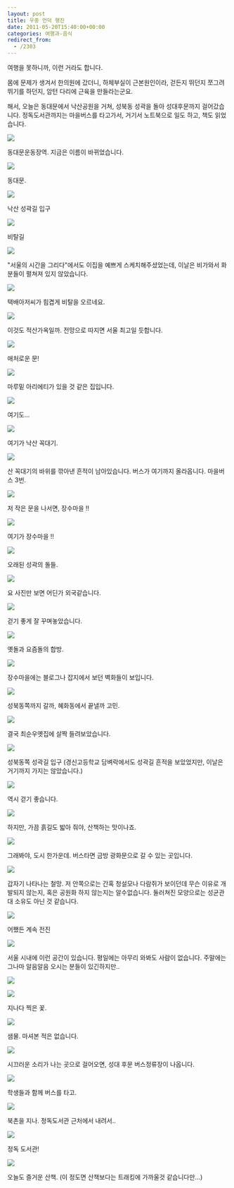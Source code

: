 ```yaml
---
layout: post
title: 우중 언덕 행진
date: 2011-05-20T15:40:00+00:00
categories: 여행과-음식
redirect_from:
  - /2303
---
```


여행을 못하니까, 이런 거라도 합니다.

몸에 문제가 생겨서 한의원에 갔더니, 하체부실이 근본원인이라, 걷든지 뛰던지 쪼그려뛰기를 하던지, 암턴 다리에 근육을 만들라는군요.

해서, 오늘은 동대문에서 낙산공원을 거쳐, 성북동 성곽을 돌아 성대후문까지 걸어갔습니다. 정독도서관까지는 마을버스를 타고가서, 거기서 노트북으로 일도 하고, 책도 읽었습니다.

![ ](/assets/media/uploads_1_cfile8.uf.1644A0504DD687891450A2.jpg)

동대문운동장역. 지금은 이름이 바뀌었습니다.

![ ](/assets/media/uploads_1_cfile3.uf.1744A0504DD6879A1625E8.jpg)

동대문.

 

![ ](/assets/media/uploads_1_cfile1.uf.1344A0504DD6879F177662.jpg)

낙산 성곽길 입구

 

 

![ ](/assets/media/uploads_1_cfile25.uf.1944A0504DD687AB1962AD.jpg)

비탈길

![ ](/assets/media/uploads_1_cfile28.uf.11329F564DD688951439A7.jpg)

"서울의 시간을 그리다"에서도 이집을 예쁘게 스케치해주셨었는데, 이날은 비가와서 화분들이 펼쳐져 있지 않았습니다.

![ ](/assets/media/uploads_1_cfile1.uf.15329F564DD688A0150587.jpg)

택배아저씨가 힘겹게 비탈을 오르네요.

![ ](/assets/media/uploads_1_cfile25.uf.12329F564DD688A61691E2.jpg)

이것도 적산가옥일까. 전망으로 따지면 서울 최고일 듯합니다.

![ ](/assets/media/uploads_1_cfile27.uf.18329F564DD688AE17FED8.jpg)

애처로운 문!

![ ](/assets/media/uploads_1_cfile26.uf.16329F564DD688C51940F4.jpg)

마루밑 아리에티가 있을 것 같은 집입니다.

![ ](/assets/media/uploads_1_cfile30.uf.18329F564DD688C91A783C.jpg)

여기도...

![ ](/assets/media/uploads_1_cfile26.uf.13329F564DD688D21B8663.jpg)

여기가 낙산 꼭대기.

![ ](/assets/media/uploads_1_cfile6.uf.14329F564DD688DE1DF82D.jpg)

산 꼭대기의 바위를 깎아낸 흔적이 남아있습니다. 버스가 여기까지 올라옵니다. 마을버스 3번.

![ ](/assets/media/uploads_1_cfile7.uf.11329F564DD688E61E516D.jpg)

저 작은 문을 나서면, 장수마을 !!

![ ](/assets/media/uploads_1_cfile26.uf.17329F564DD688EE1FFA9C.jpg)

여기가 장수마을 !!

![ ](/assets/media/uploads_1_cfile10.uf.163440494DD689C0344BB9.jpg)

오래된 성곽의 돌들.

![ ](/assets/media/uploads_1_cfile5.uf.153440494DD689C83527FE.jpg)

요 사진만 보면 어딘가 외국같습니다.

![ ](/assets/media/uploads_1_cfile9.uf.193440494DD689CE365072.jpg)

걷기 좋게 잘 꾸며놓았습니다.

![ ](/assets/media/uploads_1_cfile9.uf.123440494DD689D237F428.jpg)

옛돌과 요즘돌의 합방.

![ ](/assets/media/uploads_1_cfile30.uf.173440494DD689D638C84A.jpg)

장수마을에는 블로그나 잡지에서 보던 벽화들이 보입니다.

![ ](/assets/media/uploads_1_cfile29.uf.113440494DD689E03A897E.jpg)

성북동쪽까지 갈까, 혜화동에서 끝낼까 고민.

![ ](/assets/media/uploads_1_cfile29.uf.163440494DD689E43BDC26.jpg)

결국 최순우옛집에 살짝 들려보았습니다.

![ ](/assets/media/uploads_1_cfile25.uf.193440494DD689F43D3D8E.jpg)

성북동쪽 성곽길 입구 (경신고등학교 담벼락에서도 성곽길 흔적을 보았었지만, 이날은 거기까지 가지는 않았습니다.)

![ ](/assets/media/uploads_1_cfile29.uf.153440494DD689FC3EC498.jpg)

역시 걷기 좋습니다.

![ ](/assets/media/uploads_1_cfile25.uf.133440494DD68A003F8A99.jpg)

하지만, 가끔 흙길도 밟아 줘야, 산책하는 맛이나죠.

![ ](/assets/media/uploads_1_cfile10.uf.113440494DD68A0940162B.jpg)

그래봐야, 도시 한가운데. 버스타면 금방 광화문으로 갈 수 있는 곳입니다.

![ ](/assets/media/uploads_1_cfile26.uf.153440494DD68A1141BBEE.jpg)

갑자기 나타나는 철망. 저 안쪽으로는 간혹 청설모나 다람쥐가 보이던데 무슨 이유로 개발되지 않는지, 혹은 공원화 하지 않는지는 알수없습니다. 둘러쳐진 모양으로는 성균관대 소유도 아닌 것 같습니다.

![ ](/assets/media/uploads_1_cfile9.uf.113440494DD68A1642ACD9.jpg)

어쨌든 계속 전진

![ ](/assets/media/uploads_1_cfile9.uf.163440494DD68A1D436E0F.jpg)

서울 시내에 이런 공간이 있습니다. 평일에는 아무리 와봐도 사람이 없습니다. 주말에는 그나마 알음알음 오시는 분들이 있긴하지만..

![ ](/assets/media/uploads_1_cfile27.uf.123440494DD68A2444F73B.jpg)

![ ](/assets/media/uploads_1_cfile25.uf.173440494DD68A2845EDD7.jpg)

지나다 찍은 꽃.

![ ](/assets/media/uploads_1_cfile4.uf.193440494DD68A2C46A46B.jpg)

샘물. 마셔본 적은 없습니다.

![ ](/assets/media/uploads_1_cfile23.uf.133440494DD68A3D48AC23.jpg)

시끄러운 소리가 나는 곳으로 걸어오면, 성대 후문 버스정류장이 나옵니다.

![ ](/assets/media/uploads_1_cfile29.uf.163440494DD68A41492DB1.jpg)

학생들과 함께 버스를 타고.

![ ](/assets/media/uploads_1_cfile2.uf.193440494DD68A464A0154.jpg)

북촌을 지나. 정독도서관 근처에서 내려서..

![ ](/assets/media/uploads_1_cfile23.uf.113440494DD68A4A4BCB66.jpg)

정독 도서관!

![ ](/assets/media/uploads_1_cfile22.uf.173440494DD68A4F4CB242.jpg)

오늘도 즐거운 산책. (이 정도면 산책보다는 트래킹에 가까울것 같습니다만...)
